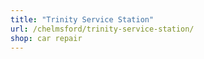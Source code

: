 ```yaml
---
title: "Trinity Service Station"
url: /chelmsford/trinity-service-station/
shop: car repair
---
```

